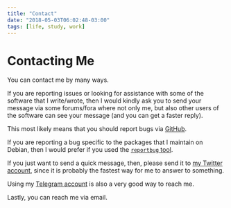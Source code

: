```yaml
---
title: "Contact"
date: "2018-05-03T06:02:48-03:00"
tags: [life, study, work]
---
```


# Contacting Me

You can contact me by many ways.

If you are reporting issues or looking for assistance with some of the
software that I write/wrote, then I would kindly ask you to send your
message via some forums/fora where not only me, but also other users of the
software can see your message (and you can get a faster reply).

This most likely means that you should report bugs via [GitHub][1].

If you are reporting a bug specific to the packages that I maintain on
Debian, then I would prefer if you used the [`reportbug` tool][2].

If you just want to send a quick message, then, please send it to [my
Twitter account][3], since it is probably the fastest way for me to answer
to something.

Using my [Telegram account][4] is also a very good way to reach me.

Lastly, you can reach me via email.


[1]: https://github.com/rbrito/
[2]: https://www.debian.org/Bugs/Reporting
[3]: https://twitter.com/rtdbrito
[4]: https://telegram.me/rtbrito
